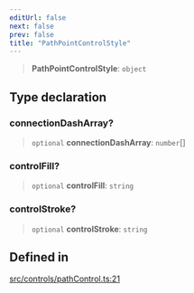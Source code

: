 ```yaml
---
editUrl: false
next: false
prev: false
title: "PathPointControlStyle"
---
```


> **PathPointControlStyle**: `object`

## Type declaration

### connectionDashArray?

> `optional` **connectionDashArray**: `number`[]

### controlFill?

> `optional` **controlFill**: `string`

### controlStroke?

> `optional` **controlStroke**: `string`

## Defined in

[src/controls/pathControl.ts:21](https://github.com/fabricjs/fabric.js/blob/5c1240d8b4662e45868dd33f385f941de21c8e9c/src/controls/pathControl.ts#L21)

